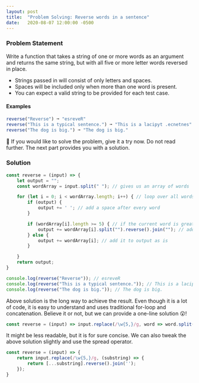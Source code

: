 ```yaml
---
layout: post
title:  "Problem Solving: Reverse words in a sentence"
date:   2020-08-07 12:00:00 -0500
---
```


### Problem Statement

Write a function that takes a string of one or more words as an argument and returns the same string, but with all five or more letter words reversed in place.

* Strings passed in will consist of only letters and spaces.
* Spaces will be included only when more than one word is present.
* You can expect a valid string to be provided for each test case.

#### Examples

```javascript
reverse("Reverse") ➞ "esreveR"
reverse("This is a typical sentence.") ➞ "This is a lacipyt .ecnetnes"
reverse("The dog is big.") ➞ "The dog is big."
```

🚨 If you would like to solve the problem, give it a try now. Do not read further. The next part provides you with a solution.

### Solution

```javascript
const reverse = (input) => {
    let output = "";
    const wordArray = input.split(" "); // gives us an array of words

    for (let i = 0; i < wordArray.length; i++) { // loop over all words
        if (output) {
            output += ' '; // add a space after every word
        }

        if (wordArray[i].length >= 5) { // if the current word is greater than length 5
            output += wordArray[i].split("").reverse().join(""); // add it to output reversed
        } else {
            output += wordArray[i]; // add it to output as is
        }

    }
    return output;
}

console.log(reverse("Reverse")); // esreveR
console.log(reverse("This is a typical sentence.")); // This is a lacipyt ecnetnes.
console.log(reverse("The dog is big.")); // The dog is big.
```

Above solution is the long way to achieve the result. Even though it is a lot of code, it is easy to understand and uses traditional for-loop and concatenation. Believe it or not, but we can provide a one-line solution 😲!

```javascript
const reverse = (input) => input.replace(/\w{5,}/g, word => word.split('').reverse().join(''));
```

It might be less readable, but it is for sure concise. We can also tweak the above solution slightly and use the spread operator.

```javascript
const reverse = (input) => {
    return input.replace(/\w{5,}/g, (substring) => {
        return [...substring].reverse().join('');
    });
}
```
